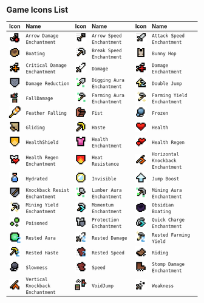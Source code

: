 ## Game Icons List

| Icon | Name | Icon | Name | Icon | Name |
| :--: | :--- | :--: | :--- | :--: | :--- |
| <img src="../assets/gameIcons/Arrow_Damage_Enchantment_33x33px.png" width="33"> | `Arrow Damage Enchantment` | <img src="../assets/gameIcons/Arrow_Speed_Enchantment_33x33px.png" width="33"> | `Arrow Speed Enchantment` | <img src="../assets/gameIcons/Attack_Speed_Enchantment_33x33px.png" width="33"> | `Attack Speed Enchantment` |
| <img src="../assets/gameIcons/Boating_33x33px.png" width="33"> | `Boating` | <img src="../assets/gameIcons/Break_Speed_Enchantment_33x33px.png" width="33"> | `Break Speed Enchantment` | <img src="../assets/gameIcons/Bunny_Hop_33x33px.png" width="33"> | `Bunny Hop` |
| <img src="../assets/gameIcons/Critical_Damage_Enchantment_33x33px.png" width="33"> | `Critical Damage Enchantment` | <img src="../assets/gameIcons/Damage_33x33px.png" width="33"> | `Damage` | <img src="../assets/gameIcons/Damage_Enchantment_33x33px.png" width="33"> | `Damage Enchantment` |
| <img src="../assets/gameIcons/Damage_Reduction_33x33px.png" width="33"> | `Damage Reduction` | <img src="../assets/gameIcons/Digging_Aura_Enchantment_33x33px.png" width="33"> | `Digging Aura Enchantment` | <img src="../assets/gameIcons/Double_Jump_33x33px.png" width="33"> | `Double Jump` |
| <img src="../assets/gameIcons/FallDamage_33x33px.png" width="33"> | `FallDamage` | <img src="../assets/gameIcons/Farming_Aura_Enchantment_33x33px.png" width="33"> | `Farming Aura Enchantment` | <img src="../assets/gameIcons/Farming_Yield_Enchantment_33x33px.png" width="33"> | `Farming Yield Enchantment` |
| <img src="../assets/gameIcons/Feather_Falling_33x33px.png" width="33"> | `Feather Falling` | <img src="../assets/gameIcons/Fist_33x33px.png" width="33"> | `Fist` | <img src="../assets/gameIcons/Frozen_33x33px.png" width="33"> | `Frozen` |
| <img src="../assets/gameIcons/Gliding_33x33px.png" width="33"> | `Gliding` | <img src="../assets/gameIcons/Haste_33x33px.png" width="33"> | `Haste` | <img src="../assets/gameIcons/Health_33x33px.png" width="33"> | `Health` |
| <img src="../assets/gameIcons/HealthShield_33x33px.png" width="33"> | `HealthShield` | <img src="../assets/gameIcons/Health_Enchantment_33x33px.png" width="33"> | `Health Enchantment` | <img src="../assets/gameIcons/Health_Regen_33x33px.png" width="33"> | `Health Regen` |
| <img src="../assets/gameIcons/Health_Regen_Enchantment_33x33px.png" width="33"> | `Health Regen Enchantment` | <img src="../assets/gameIcons/Heat_Resistance_33x33px.png" width="33"> | `Heat Resistance` | <img src="../assets/gameIcons/Horizontal_Knockback_Enchantment_33x33px.png" width="33"> | `Horizontal Knockback Enchantment` |
| <img src="../assets/gameIcons/Hydrated_33x33px.png" width="33"> | `Hydrated` | <img src="../assets/gameIcons/Invisible_33x33px.png" width="33"> | `Invisible` | <img src="../assets/gameIcons/Jump_Boost_33x33px.png" width="33"> | `Jump Boost` |
| <img src="../assets/gameIcons/Knockback_Resist_Enchantment_33x33px.png" width="33"> | `Knockback Resist Enchantment` | <img src="../assets/gameIcons/Lumber_Aura_Enchantment_33x33px.png" width="33"> | `Lumber Aura Enchantment` | <img src="../assets/gameIcons/Mining_Aura_Enchantment_33x33px.png" width="33"> | `Mining Aura Enchantment` |
| <img src="../assets/gameIcons/Mining_Yield_Enchantment_33x33px.png" width="33"> | `Mining Yield Enchantment` | <img src="../assets/gameIcons/Momentum_Enchantment_33x33px.png" width="33"> | `Momentum Enchantment` | <img src="../assets/gameIcons/Obsidian_Boating_33x33px.png" width="33"> | `Obsidian Boating` |
| <img src="../assets/gameIcons/Poisoned_33x33px.png" width="33"> | `Poisoned` | <img src="../assets/gameIcons/Protection_Enchantment_33x33px.png" width="33"> | `Protection Enchantment` | <img src="../assets/gameIcons/Quick_Charge_Enchantment_33x33px.png" width="33"> | `Quick Charge Enchantment` |
| <img src="../assets/gameIcons/Rested_Aura_33x33px.png" width="33"> | `Rested Aura` | <img src="../assets/gameIcons/Rested_Damage_33x33px.png" width="33"> | `Rested Damage` | <img src="../assets/gameIcons/Rested_Farming_Yield_33x33px.png" width="33"> | `Rested Farming Yield` |
| <img src="../assets/gameIcons/Rested_Haste_33x33px.png" width="33"> | `Rested Haste` | <img src="../assets/gameIcons/Rested_Speed_33x33px.png" width="33"> | `Rested Speed` | <img src="../assets/gameIcons/Riding_33x33px.png" width="33"> | `Riding` |
| <img src="../assets/gameIcons/Slowness_33x33px.png" width="33"> | `Slowness` | <img src="../assets/gameIcons/Speed_33x33px.png" width="33"> | `Speed` | <img src="../assets/gameIcons/Stomp_Damage_Enchantment_33x33px.png" width="33"> | `Stomp Damage Enchantment` |
| <img src="../assets/gameIcons/Vertical_Knockback_Enchantment_33x33px.png" width="33"> | `Vertical Knockback Enchantment` | <img src="../assets/gameIcons/VoidJump_33x33px.png" width="33"> | `VoidJump` | <img src="../assets/gameIcons/Weakness_33x33px.png" width="33"> | `Weakness` |